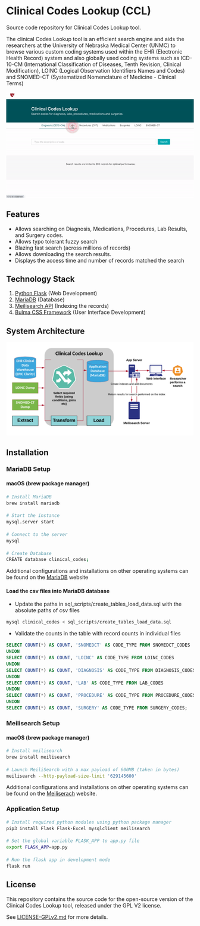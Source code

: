 # Clinical Codes Lookup (CCL)

Source code repository for Clinical Codes Lookup tool.

The clinical Codes Lookup tool is an efficient search engine and aids the researchers at the University of Nebraska Medical Center (UNMC) to browse various custom coding systems used within the EHR (Electronic Health Record) system and also globally used coding systems such as ICD-10-CM (International Classification of Diseases, Tenth Revision, Clinical Modification), LOINC (Logical Observation Identifiers Names and Codes) and SNOMED-CT (Systematized Nomenclature of Medicine - Clinical Terms)


![](demo.gif)

## Features
- Allows searching on Diagnosis, Medications, Procedures, Lab Results, and Surgery codes.
- Allows typo tolerant fuzzy search
- Blazing fast search (across millions of records)
- Allows downloading the search results.
- Displays the access time and number of records matched the search

## Technology Stack
1. [Python Flask](https://flask.palletsprojects.com/en/1.1.x/quickstart/#quickstart) (Web Development)
2. [MariaDB](https://mariadb.org/) (Database)
3. [Meilisearch API](https://docs.meilisearch.com/) (Indexing the records)
3. [Bulma CSS Framework](https://bulma.io/documentation/) (User Interface Development)

## System Architecture
![](ccl_system_architecture_diagram.png)

## Installation

### MariaDB Setup
#### macOS (brew package manager)

```bash
# Install MariaDB
brew install mariadb

# Start the instance
mysql.server start

# Connect to the server
mysql

# Create Database
CREATE database clinical_codes;
```
Additional configurations and installations on other operating systems can be found on the [MariaDB](https://mariadb.com/kb/en/getting-installing-and-upgrading-mariadb/) website

#### Load the csv files into MariaDB database
- Update the paths in sql_scripts/create_tables_load_data.sql with the absolute paths of csv files

```bash
mysql clinical_codes < sql_scripts/create_tables_load_data.sql 
```
- Validate the counts in the table with record counts in individual files

```sql
SELECT COUNT(*) AS COUNT, 'SNOMEDCT' AS CODE_TYPE FROM SNOMEDCT_CODES
UNION
SELECT COUNT(*) AS COUNT, 'LOINC' AS CODE_TYPE FROM LOINC_CODES
UNION
SELECT COUNT(*) AS COUNT, 'DIAGNOSIS' AS CODE_TYPE FROM DIAGNOSIS_CODES
UNION
SELECT COUNT(*) AS COUNT, 'LAB' AS CODE_TYPE FROM LAB_CODES
UNION
SELECT COUNT(*) AS COUNT, 'PROCEDURE' AS CODE_TYPE FROM PROCEDURE_CODES
UNION
SELECT COUNT(*) AS COUNT, 'SURGERY' AS CODE_TYPE FROM SURGERY_CODES;
```

### Meilisearch Setup
#### macOS (brew package manager)

```bash
# Install meilisearch
brew install meilisearch

# Launch MeiliSearch with a max payload of 600MB (taken in bytes)
meilisearch --http-payload-size-limit '629145600'
```
Additional configurations and installations on other operating systems can be found on the [Meiliserach](https://docs.meilisearch.com/learn/getting_started/installation.html#download-and-launch) website.

### Application Setup

```bash
# Install required python modules using python package manager
pip3 install Flask Flask-Excel mysqlclient meilisearch

# Set the global variable FLASK_APP to app.py file
export FLASK_APP=app.py

# Run the flask app in development mode
flask run
``` 

## License

This repository contains the source code for the open-source version of the Clinical Codes Lookup tool, released under the GPL V2 license.

See [LICENSE-GPLv2.md](LICENSE-GPLv2.md) for more details.